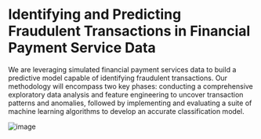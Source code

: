 # Identifying and Predicting Fraudulent Transactions in Financial Payment Service Data

We are leveraging simulated financial payment services data to build a predictive model capable of identifying fraudulent transactions.  Our methodology will encompass two key phases: conducting a comprehensive exploratory data analysis and feature engineering to uncover transaction patterns and anomalies, followed by implementing and evaluating a suite of machine learning algorithms to develop an accurate classification model.

![image](https://github.com/user-attachments/assets/7fa87a8d-8526-4dd3-9e1f-050b12c56392)
